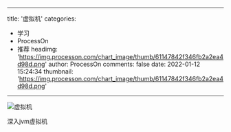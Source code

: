 
---
title: '虚拟机'
categories: 
 - 学习
 - ProcessOn
 - 推荐
headimg: 'https://img.processon.com/chart_image/thumb/61147842f346fb2a2ea4d98d.png'
author: ProcessOn
comments: false
date: 2022-01-12 15:24:34
thumbnail: 'https://img.processon.com/chart_image/thumb/61147842f346fb2a2ea4d98d.png'
---

<div>   
<img class="thumb" alt="虚拟机" src="https://img.processon.com/chart_image/thumb/61147842f346fb2a2ea4d98d.png" referrerpolicy="no-referrer">
<p>深入jvm虚拟机</p>  
</div>
            